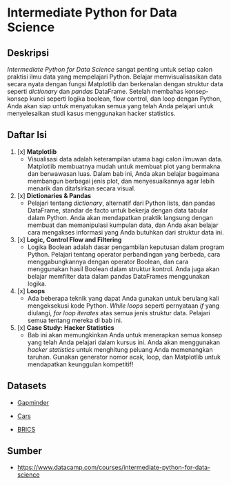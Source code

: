 # Intermediate Python for Data Science

## Deskripsi

*Intermediate Python for Data Science* sangat penting untuk setiap calon praktisi ilmu data yang mempelajari Python. Belajar memvisualisasikan data secara nyata dengan fungsi Matplotlib dan berkenalan dengan struktur data seperti *dictionary* dan *pandas* DataFrame. Setelah membahas konsep-konsep kunci seperti logika boolean, flow control, dan loop dengan Python, Anda akan siap untuk menyatukan semua yang telah Anda pelajari untuk menyelesaikan studi kasus menggunakan hacker statistics.

## Daftar Isi

1. [x] **Matplotlib**
   * Visualisasi data adalah keterampilan utama bagi calon ilmuwan data. Matplotlib membuatnya mudah untuk membuat plot yang bermakna dan berwawasan luas. Dalam bab ini, Anda akan belajar bagaimana membangun berbagai jenis plot, dan menyesuaikannya agar lebih menarik dan ditafsirkan secara visual.
2. [x] **Dictionaries & Pandas**
   * Pelajari tentang *dictionary*, alternatif dari Python lists, dan pandas DataFrame, standar de facto untuk bekerja dengan data tabular dalam Python. Anda akan mendapatkan praktik langsung dengan membuat dan memanipulasi kumpulan data, dan Anda akan belajar cara mengakses informasi yang Anda butuhkan dari struktur data ini.
3. [x] **Logic, Control Flow and Filtering**
   * Logika Boolean adalah dasar pengambilan keputusan dalam program Python. Pelajari tentang operator perbandingan yang berbeda, cara menggabungkannya dengan operator Boolean, dan cara menggunakan hasil Boolean dalam struktur kontrol. Anda juga akan belajar memfilter data dalam pandas DataFrames menggunakan logika.
4. [x] **Loops**
   * Ada beberapa teknik yang dapat Anda gunakan untuk berulang kali mengeksekusi kode Python. *While loops* seperti pernyataan *if* yang diulangi, *for loop iterates* atas semua jenis struktur data. Pelajari semua tentang mereka di bab ini.
5. [x] **Case Study: Hacker Statistics**
   * Bab ini akan memungkinkan Anda untuk menerapkan semua konsep yang telah Anda pelajari dalam kursus ini. Anda akan menggunakan *hacker statistics* untuk menghitung peluang Anda memenangkan taruhan. Gunakan generator nomor acak, loop, dan Matplotlib untuk mendapatkan keunggulan kompetitif!
   
   
## Datasets

* [Gapminder](https://assets.datacamp.com/production/repositories/287/datasets/5b1e4356f9fa5b5ce32e9bd2b75c777284819cca/gapminder.csv)

* [Cars](https://assets.datacamp.com/production/repositories/287/datasets/79b3c22c47a2f45a800c62cae39035ff2ea4e609/cars.csv)

* [BRICS](https://assets.datacamp.com/production/repositories/287/datasets/b60fb5bdbeb4e4ab0545c485d351e6ff5428a155/brics.csv)

## Sumber

* https://www.datacamp.com/courses/intermediate-python-for-data-science